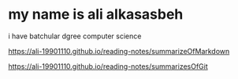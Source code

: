 # my name is ali alkasasbeh 
i have batchular dgree computer science

https://ali-19901110.github.io/reading-notes/summarizeOfMarkdown

https://ali-19901110.github.io/reading-notes/summarizesOfGit